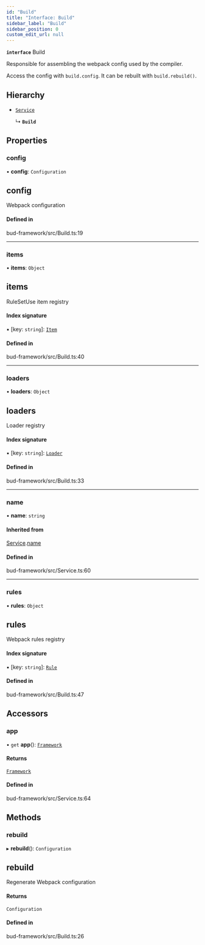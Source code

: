 ```yaml
---
id: "Build"
title: "Interface: Build"
sidebar_label: "Build"
sidebar_position: 0
custom_edit_url: null
---
```


**`interface`** Build

Responsible for assembling the webpack config used
by the compiler.

Access the config with `build.config`.
It can be rebuilt with `build.rebuild()`.

## Hierarchy

- [`Service`](../classes/Service.md)

  ↳ **`Build`**

## Properties

### config

• **config**: `Configuration`

## config

Webpack configuration

#### Defined in

bud-framework/src/Build.ts:19

___

### items

• **items**: `Object`

## items

RuleSetUse item registry

#### Index signature

▪ [key: `string`]: [`Item`](Build.Item-1.md)

#### Defined in

bud-framework/src/Build.ts:40

___

### loaders

• **loaders**: `Object`

## loaders

Loader registry

#### Index signature

▪ [key: `string`]: [`Loader`](Build.Loader-1.md)

#### Defined in

bud-framework/src/Build.ts:33

___

### name

• **name**: `string`

#### Inherited from

[Service](../classes/Service.md).[name](../classes/Service.md#name)

#### Defined in

bud-framework/src/Service.ts:60

___

### rules

• **rules**: `Object`

## rules

Webpack rules registry

#### Index signature

▪ [key: `string`]: [`Rule`](Build.Rule-1.md)

#### Defined in

bud-framework/src/Build.ts:47

## Accessors

### app

• `get` **app**(): [`Framework`](../classes/Framework.md)

#### Returns

[`Framework`](../classes/Framework.md)

#### Defined in

bud-framework/src/Service.ts:64

## Methods

### rebuild

▸ **rebuild**(): `Configuration`

## rebuild

Regenerate Webpack configuration

#### Returns

`Configuration`

#### Defined in

bud-framework/src/Build.ts:26
